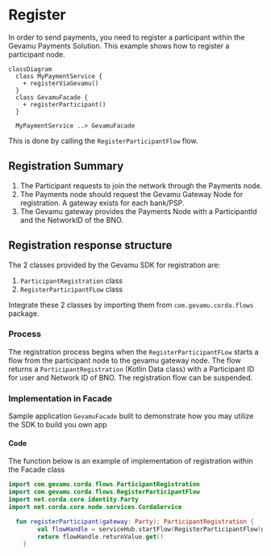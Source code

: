 # Register

In order to send payments, you need to register a participant within the Gevamu Payments Solution. This example shows how to register a participant node.

```mermaid
classDiagram
  class MyPaymentService {
    + registerViaGevamu()
  }
  class GevamuFacade {
    + registerParticipant()
  }

  MyPaymentService ..> GevamuFacade
```

This is done by calling the `RegisterParticipantFlow` flow.

## Registration Summary
1. The Participant requests to join the network through the Payments node. 
2. The Payments node should request the Gevamu Gateway Node for registration.
    A gateway exists for each bank/PSP.
3. The Gevamu gateway provides the Payments Node with a ParticipantId and the NetworkID of the BNO.

## Registration response structure

The 2 classes provided by the Gevamu SDK for registration are:
1. `ParticipantRegistration` class
2. `RegisterParticipantFLow` class

Integrate these 2 classes by importing them from `com.gevamu.corda.flows` package. 

### Process

The registration process begins when the `RegisterParticipantFLow` starts a flow from the participant node to the gevamu gateway node. 
The flow returns a `ParticipantRegistration` (Kotlin Data class) with a Participant ID for user and Network ID of BNO.
The registration flow can be suspended. 


### Implementation in Facade 

Sample application `GevamuFacade` built to demonstrate how you may utilize the SDK to build you own app

#### Code 

The function below is an example of implementation of registration within the Facade class

```kotlin
import com.gevamu.corda.flows.ParticipantRegistration
import com.gevamu.corda.flows.RegisterParticipantFlow
import net.corda.core.identity.Party
import net.corda.core.node.services.CordaService

  fun registerParticipant(gateway: Party): ParticipantRegistration {
        val flowHandle = serviceHub.startFlow(RegisterParticipantFlow(gateway))
        return flowHandle.returnValue.get()
    }

```






